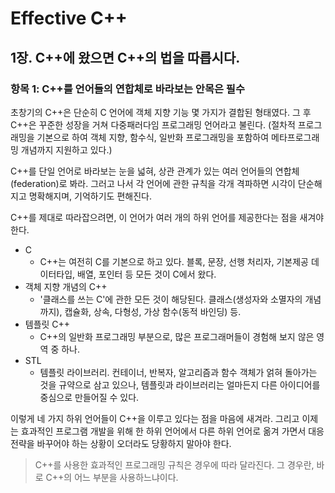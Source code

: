 # Effective C++
## 1장. C++에 왔으면 C++의 법을 따릅시다.
### 항목 1: C++를 언어들의 연합체로 바라보는 안목은 필수

초창기의 C++은 단순히 C 언어에 객체 지향 기능 몇 가지가 결합된 형태였다. 그 후 C++은 꾸준한 성장을 거쳐 다중패러다임 프로그래밍 언어라고 불린다. (절차적 프로그래밍을 기본으로 하여 객체 지향, 함수식, 일반화 프로그래밍을 포함하여 메타프로그래밍 개념까지 지원하고 있다.)

C++를 단일 언어로 바라보는 눈을 넓혀, 상관 관계가 있는 여러 언어들의 연합체(federation)로 봐라. 그러고 나서 각 언어에 관한 규칙을 각개 격파하면 시각이 단순해지고 명확해지며, 기억하기도 편해진다.

C++를 제대로 따라잡으려면, 이 언어가 여러 개의 하위 언어를 제공한다는 점을 새겨야 한다.

- C
   - C++는 여전히 C를 기본으로 하고 있다. 블록, 문장, 선행 처리자, 기본제공 데이터타입, 배열, 포인터 등 모든 것이 C에서 왔다.
- 객체 지향 개념의 C++
   - '클래스를 쓰는 C'에 관한 모든 것이 해당된다. 클래스(생성자와 소멸자의 개념까지), 캡슐화, 상속, 다형성, 가상 함수(동적 바인딩) 등.
- 템플릿 C++
   - C++의 일반화 프로그래밍 부분으로, 많은 프로그래머들이 경험해 보지 않은 영역 중 하나.
- STL
   - 템플릿 라이브러리. 컨테이너, 반복자, 알고리즘과 함수 객체가 얽혀 돌아가는 것을 규약으로 삼고 있으나, 템플릿과 라이브러리는 얼마든지 다른 아이디어를 중심으로 만들어질 수 있다.

이렇게 네 가지 하위 언어들이 C++을 이루고 있다는 점을 마음에 새겨라. 그리고 이제는 효과적인 프로그램 개발을 위해 한 하위 언어에서 다른 하위 언어로 옮겨 가면서 대응 전략을 바꾸어야 하는 상황이 오더라도 당황하지 말아야 한다.

> C++를 사용한 효과적인 프로그래밍 규칙은 경우에 따라 달라진다. 그 경우란, 바로 C++의 어느 부분을 사용하느냐이다.